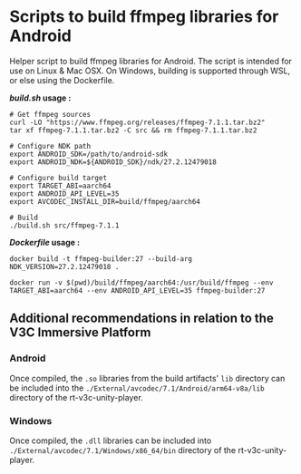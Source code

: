 # Scripts to build ffmpeg libraries for Android

Helper script to build ffmpeg libraries for Android.
The script is intended for use on Linux & Mac OSX. 
On Windows, building is supported through WSL, or else using the Dockerfile.


***build.sh* usage :**

```
# Get ffmpeg sources
curl -LO "https://www.ffmpeg.org/releases/ffmpeg-7.1.1.tar.bz2"
tar xf ffmpeg-7.1.1.tar.bz2 -C src && rm ffmpeg-7.1.1.tar.bz2

# Configure NDK path
export ANDROID_SDK=/path/to/android-sdk
export ANDROID_NDK=${ANDROID_SDK}/ndk/27.2.12479018

# Configure build target
export TARGET_ABI=aarch64
export ANDROID_API_LEVEL=35
export AVCODEC_INSTALL_DIR=build/ffmpeg/aarch64

# Build
./build.sh src/ffmpeg-7.1.1
```


***Dockerfile* usage :** 

```
docker build -t ffmpeg-builder:27 --build-arg NDK_VERSION=27.2.12479018 .
 
docker run -v $(pwd)/build/ffmpeg/aarch64:/usr/build/ffmpeg --env TARGET_ABI=aarch64 --env ANDROID_API_LEVEL=35 ffmpeg-builder:27
```

## Additional recommendations in relation to the V3C Immersive Platform

### Android
Once compiled, the `.so` libraries from the build artifacts' `lib` directory can be included into the `./External/avcodec/7.1/Android/arm64-v8a/lib` directory of the rt-v3c-unity-player.

### Windows
Once compiled, the `.dll` libraries can be included into `./External/avcodec/7.1/Windows/x86_64/bin` directory of the rt-v3c-unity-player.
